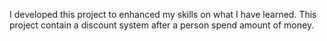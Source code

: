 I developed this project to enhanced my skills on what I have learned. This project contain a discount system after a person spend amount of money.
